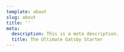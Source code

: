 ```yaml
---
template: about
slug: about
title: ''
meta:
  description: This is a meta description.
  title: The Ultimate Gatsby Starter
---
```

